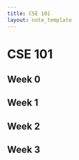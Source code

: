 ```yaml
---
title: CSE 101
layout: note_template
---
```


# CSE 101

## Week 0

## Week 1

## Week 2

## Week 3
